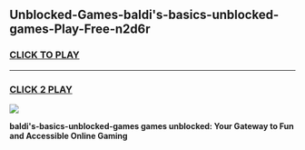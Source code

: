 
## Unblocked-Games-baldi's-basics-unblocked-games-Play-Free-n2d6r
<h3>
<a href="https://premium76.site?title=baldi's-basics-unblocked-games&ref=15A">CLICK TO PLAY</a></h3>
<hr>

<h3>
<a href="https://premium76.site?title=baldi's-basics-unblocked-games&ref=15A">CLICK 2 PLAY</a>
  
</h3>

<a href="https://premium76.site?title=baldi's-basics-unblocked-games&ref=15A"><img src="https://clearcache.store/games.png"></a>


**baldi's-basics-unblocked-games games unblocked: Your Gateway to Fun and Accessible Online Gaming**

